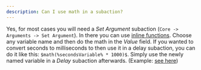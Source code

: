 ```yaml
---
description: Can I use math in a subaction?
---
```


Yes, for most cases you will need a *Set Argument* subaction (`Core -> Arguments -> Set Argument`). In there you can use [inline functions](/guide/variables#inline-functions). Choose any variable name and then do the math in the *Value* field. If you wanted to convert seconds to milliseconds to then use it in a delay subaction, you can do it like this: `$math(%secondsVariable% * 1000)$`. Simply use the newly named variable in a *Delay* subaction afterwards. (Example: [see here](<https://i.imgur.com/8RoLBgN.png>))

